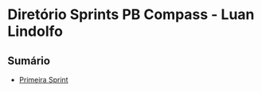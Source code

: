 # Diretório Sprints PB Compass - Luan Lindolfo
## Sumário
- [Primeira Sprint](Primeira%20Sprint%20DevSecOps-%20Projeto%20Linux/README.md)
